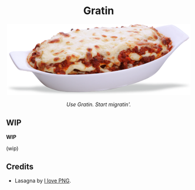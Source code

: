<h1 align="center">Gratin</h1>
<p align="center">
  <img src="./assets/lasagna.png" width="500px">
</p>
<p align="center">
  <i>Use Gratin. Start migratin'.</i>
</p>

## WIP

**WIP**

(wip)

## Credits

- Lasagna by [I love PNG](https://i-love-png.com/lasagna_png_771374.html).
